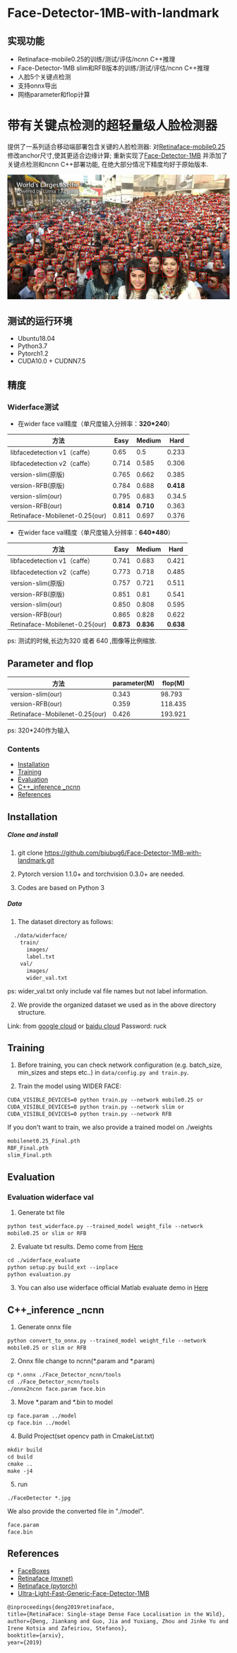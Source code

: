 # Face-Detector-1MB-with-landmark
## 实现功能
 - Retinaface-mobile0.25的训练/测试/评估/ncnn C++推理
 - Face-Detector-1MB slim和RFB版本的训练/测试/评估/ncnn C++推理
 - 人脸5个关键点检测
 - 支持onnx导出
 - 网络parameter和flop计算
# 带有关键点检测的超轻量级人脸检测器

提供了一系列适合移动端部署包含关键的人脸检测器: 对[Retinaface-mobile0.25](https://github.com/biubug6/Pytorch_Retinaface)修改anchor尺寸,使其更适合边缘计算; 重新实现了[Face-Detector-1MB](https://github.com/Linzaer/Ultra-Light-Fast-Generic-Face-Detector-1MB) 并添加了关键点检测和ncnn C++部署功能, 在绝大部分情况下精度均好于原始版本.
<p align="center"><img src="img/1.jpg"\></p>

## 测试的运行环境
- Ubuntu18.04
- Python3.7
- Pytorch1.2
- CUDA10.0 + CUDNN7.5

## 精度
### Widerface测试

 - 在wider face val精度（单尺度输入分辨率：**320*240**）
 
 方法|Easy|Medium|Hard
------|--------|----------|--------
libfacedetection v1（caffe）|0.65 |0.5       |0.233
libfacedetection v2（caffe）|0.714 |0.585       |0.306
version-slim(原版)|0.765     |0.662       |0.385
version-RFB(原版)|0.784     |0.688       |**0.418**
version-slim(our)|0.795     |0.683       |0.34.5
version-RFB(our)|**0.814**     |**0.710**       |0.363
Retinaface-Mobilenet-0.25(our)  |0.811|0.697|0.376

- 在wider face val精度（单尺度输入分辨率：**640*480**） 

方法|Easy|Medium|Hard 
------|--------|----------|--------
libfacedetection v1（caffe）|0.741 |0.683       |0.421
libfacedetection v2（caffe）|0.773 |0.718       |0.485
version-slim(原版)|0.757     |0.721       |0.511
version-RFB(原版)|0.851     |0.81       |0.541
version-slim(our)|0.850     |0.808       |0.595
version-RFB(our)|0.865    |0.828       |0.622
Retinaface-Mobilenet-0.25(our)  |**0.873**|**0.836**|**0.638**

ps: 测试的时候,长边为320 或者 640 ,图像等比例缩放.

## Parameter and flop

方法|parameter(M)|flop(M) 
------|--------|----------
version-slim(our)|0.343     |98.793
version-RFB(our)|0.359    |118.435
Retinaface-Mobilenet-0.25(our)  |0.426|193.921

ps: 320*240作为输入


### Contents
- [Installation](#installation)
- [Training](#training)
- [Evaluation](#evaluation)
- [C++_inference _ncnn](#c++_inference_ncnn)
- [References](#references)

## Installation
##### Clone and install
1. git clone https://github.com/biubug6/Face-Detector-1MB-with-landmark.git

2. Pytorch version 1.1.0+ and torchvision 0.3.0+ are needed.

3. Codes are based on Python 3

##### Data
1. The dataset directory as follows:

```Shell
  ./data/widerface/
    train/
      images/
      label.txt
    val/
      images/
      wider_val.txt
```
ps: wider_val.txt only include val file names but not label information.

2. We provide the organized dataset we used as in the above directory structure.

Link: from [google cloud](https://drive.google.com/open?id=11UGV3nbVv1x9IC--_tK3Uxf7hA6rlbsS) or [baidu cloud](https://pan.baidu.com/s/1jIp9t30oYivrAvrgUgIoLQ) Password: ruck

## Training

1. Before training, you can check network configuration (e.g. batch_size, min_sizes and steps etc..) in ``data/config.py and train.py``.

2. Train the model using WIDER FACE:
  ```Shell
  CUDA_VISIBLE_DEVICES=0 python train.py --network mobile0.25 or 
  CUDA_VISIBLE_DEVICES=0 python train.py --network slim or
  CUDA_VISIBLE_DEVICES=0 python train.py --network RFB
  ```

If you don't want to train, we also provide a trained model on ./weights
  ```Shell
  mobilenet0.25_Final.pth 
  RBF_Final.pth
  slim_Final.pth
  ```
## Evaluation
### Evaluation widerface val
1. Generate txt file
```Shell
python test_widerface.py --trained_model weight_file --network mobile0.25 or slim or RFB
```
2. Evaluate txt results. Demo come from [Here](https://github.com/wondervictor/WiderFace-Evaluation)
```Shell
cd ./widerface_evaluate
python setup.py build_ext --inplace
python evaluation.py
```
3. You can also use widerface official Matlab evaluate demo in [Here](http://mmlab.ie.cuhk.edu.hk/projects/WIDERFace/WiderFace_Results.html)

## C++_inference _ncnn
1. Generate onnx file
```Shell
python convert_to_onnx.py --trained_model weight_file --network mobile0.25 or slim or RFB
```
2. Onnx file change to ncnn(*.param and *.param)
```Shell
cp *.onnx ./Face_Detector_ncnn/tools
cd ./Face_Detector_ncnn/tools
./onnx2ncnn face.param face.bin
```
3. Move *.param and *.bin to model
```Shell
cp face.param ../model
cp face.bin ../model
```
4. Build Project(set opencv path in CmakeList.txt)
```Shell
mkdir build
cd build
cmake ..
make -j4
```
5. run
```Shell
./FaceDetector *.jpg
```

We also provide the converted file in "./model".
```Shell
face.param
face.bin
```


## References
- [FaceBoxes](https://github.com/zisianw/FaceBoxes.PyTorch)
- [Retinaface (mxnet)](https://github.com/deepinsight/insightface/tree/master/RetinaFace)
- [Retinaface (pytorch)](https://github.com/biubug6/Pytorch_Retinaface)
- [Ultra-Light-Fast-Generic-Face-Detector-1MB](https://github.com/Linzaer/Ultra-Light-Fast-Generic-Face-Detector-1MB)
```
@inproceedings{deng2019retinaface,
title={RetinaFace: Single-stage Dense Face Localisation in the Wild},
author={Deng, Jiankang and Guo, Jia and Yuxiang, Zhou and Jinke Yu and Irene Kotsia and Zafeiriou, Stefanos},
booktitle={arxiv},
year={2019}
```
